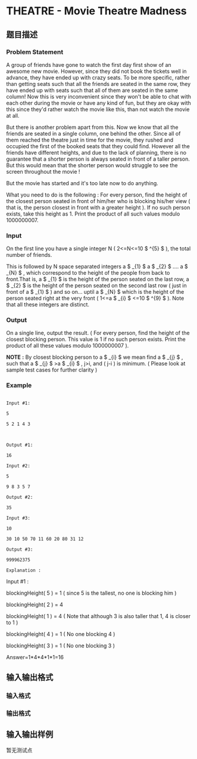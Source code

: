 # THEATRE - Movie Theatre Madness

## 题目描述

### Problem Statement

A group of friends have gone to watch the first day first show of an awesome new movie. However, since they did not book the tickets well in advance, they have ended up with crazy seats. To be more specific, rather than getting seats such that all the friends are seated in the same row, they have ended up with seats such that all of them are seated in the same column! Now this is very inconvenient since they won't be able to chat with each other during the movie or have any kind of fun, but they are okay with this since they'd rather watch the movie like this, than not watch the movie at all.

But there is another problem apart from this. Now we know that all the friends are seated in a single column, one behind the other. Since all of them reached the theatre just in time for the movie, they rushed and occupied the first of the booked seats that they could find. However all the friends have different heights, and due to the lack of planning, there is no guarantee that a shorter person is always seated in front of a taller person. But this would mean that the shorter person would struggle to see the screen throughout the movie !

But the movie has started and it's too late now to do anything.

What you need to do is the following : For every person, find the height of the closest person seated in front of him/her who is blocking his/her view ( that is, the person closest in front with a greater height ). If no such person exists, take this height as 1. Print the product of all such values modulo 1000000007.

### Input

On the first line you have a single integer N ( 2<=N<=10 $ ^{5} $ ), the total number of friends.

This is followed by N space separated integers a $ _{1} $ a $ _{2} $ .... a $ _{N} $ , which correspond to the height of the people from back to front.That is, a $ _{1} $ is the height of the person seated on the last row, a $ _{2} $ is the height of the person seated on the second last row ( just in front of a $ _{1} $ ) and so on... uptil a $ _{N} $ which is the height of the person seated right at the very front ( 1<=a $ _{i} $ <=10 $ ^{9} $ ). Note that all these integers are distinct.

### Output

On a single line, output the result. ( For every person, find the height of the closest blocking person. This value is 1 if no such person exists. Print the product of all these values modulo 1000000007 ).

**NOTE** **:** By closest blocking person to a $ _{i} $ we mean find a $ _{j} $ , such that a $ _{j} $ >a $ _{i} $ , j>i, and ( j-i ) is minimum. ( Please look at sample test cases for further clarity )

### Example

```

Input #1:

5

5 2 1 4 3

 

Output #1:

16

Input #2:

5

9 8 3 5 7

Output #2:

35

Input #3:

10

30 10 50 70 11 60 20 80 31 12

Output #3:

999962375

Explanation :

```

Input #1 :

blockingHeight( 5 ) = 1 ( since 5 is the tallest, no one is blocking him )

blockingHeight( 2 ) = 4

blockingHeight( 1 ) = 4 ( Note that although 3 is also taller that 1, 4 is closer to 1 )

blockingHeight( 4 ) = 1 ( No one blocking 4 )

blockingHeight( 3 ) = 1 ( No one blocking 3 )

Answer=1\*4\*4\*1\*1=16

## 输入输出格式

### 输入格式

### 输出格式

## 输入输出样例

暂无测试点

